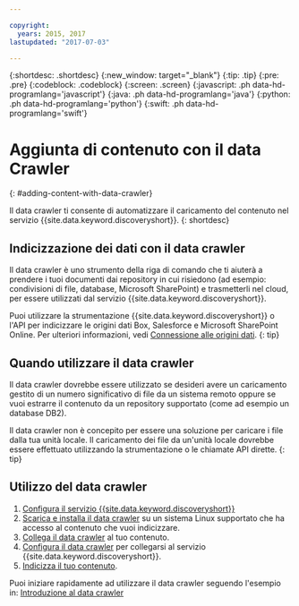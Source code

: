 ```yaml
---

copyright:
  years: 2015, 2017
lastupdated: "2017-07-03"

---
```


{:shortdesc: .shortdesc}
{:new_window: target="_blank"}
{:tip: .tip}
{:pre: .pre}
{:codeblock: .codeblock}
{:screen: .screen}
{:javascript: .ph data-hd-programlang='javascript'}
{:java: .ph data-hd-programlang='java'}
{:python: .ph data-hd-programlang='python'}
{:swift: .ph data-hd-programlang='swift'}

# Aggiunta di contenuto con il data Crawler
{: #adding-content-with-data-crawler}

Il data crawler ti consente di automatizzare il caricamento del contenuto nel servizio {{site.data.keyword.discoveryshort}}.
{: shortdesc}

## Indicizzazione dei dati con il data crawler

Il data crawler è uno strumento della riga di comando che ti aiuterà a prendere i tuoi documenti dai repository in cui risiedono (ad esempio: condivisioni di file, database, Microsoft SharePoint) e trasmetterli nel cloud, per essere utilizzati dal servizio {{site.data.keyword.discoveryshort}}.

Puoi utilizzare la strumentazione {{site.data.keyword.discoveryshort}} o l'API per indicizzare le origini dati Box, Salesforce e Microsoft SharePoint Online. Per ulteriori informazioni, vedi [Connessione alle origini dati](/docs/services/discovery/connect.html).
{: tip}

## Quando utilizzare il data crawler

Il data crawler dovrebbe essere utilizzato se desideri avere un caricamento gestito di un numero significativo di file da un sistema remoto oppure se vuoi estrarre il contenuto da un repository supportato (come ad esempio un database DB2).

Il data crawler non è concepito per essere una soluzione per caricare i file dalla tua unità locale. Il caricamento dei file da un'unità locale dovrebbe essere effettuato utilizzando la strumentazione o le chiamate API dirette.
{: tip}

## Utilizzo del data crawler

1. [Configura il servizio {{site.data.keyword.discoveryshort}}](/docs/services/discovery/building.html#configuring-your-service)
1. [Scarica e installa il data crawler](/docs/services/discovery/data-crawler-install.html) su un sistema Linux supportato che ha accesso al contenuto che vuoi indicizzare.
1. [Collega il data crawler](/docs/services/discovery/data-crawler-seeds.html) al tuo contenuto.
1. [Configura il data crawler](/docs/services/discovery/data-crawler-discovery.html) per collegarsi al servizio {{site.data.keyword.discoveryshort}}.
1. [Indicizza il tuo contenuto](/docs/services/discovery/data-crawler-run.html).

Puoi iniziare rapidamente ad utilizzare il data crawler seguendo l'esempio in: [Introduzione al data crawler](/docs/services/discovery/data-crawler-qs.html)
